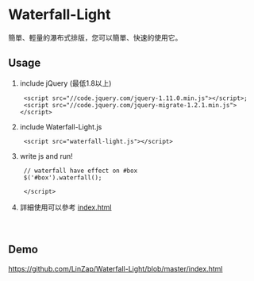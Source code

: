 Waterfall-Light
===============

簡單、輕量的瀑布式排版，您可以簡單、快速的使用它。

## Usage

1. include jQuery (最低1.8以上)

        <script src="//code.jquery.com/jquery-1.11.0.min.js"></script>;
        <script src="//code.jquery.com/jquery-migrate-1.2.1.min.js"></script>

2. include Waterfall-Light.js

        <script src="waterfall-light.js"></script>

3. write js and run! 

        // waterfall have effect on #box
        $('#box').waterfall();

        </script>


4. 詳細使用可以參考 [index.html](https://github.com/LinZap/Waterfall-Light/blob/master/index.html)

　
　
## Demo

https://github.com/LinZap/Waterfall-Light/blob/master/index.html

　

